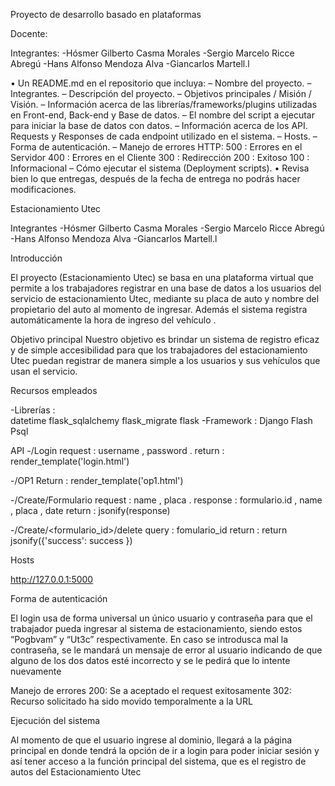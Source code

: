 Proyecto de desarrollo basado en plataformas  

















Docente: 


Integrantes:
                                       -Hósmer Gilberto Casma Morales
                                       -Sergio Marcelo Ricce Abregú
                                       -Hans Alfonso Mendoza Alva
                                       -Giancarlos Martell.l




















• Un README.md en el repositorio que incluya:
– Nombre del proyecto.
– Integrantes.
– Descripción del proyecto.
– Objetivos principales / Misión / Visión.
– Información acerca de las librerías/frameworks/plugins utilizadas
en Front-end, Back-end y Base de datos.
– El nombre del script a ejecutar para iniciar la base de datos con
datos.
– Información acerca de los API. Requests y Responses de cada
endpoint utilizado en el sistema.
– Hosts.
– Forma de autenticación.
– Manejo de errores HTTP:
500 : Errores en el Servidor
400 : Errores en el Cliente
300 : Redirección
200 : Exitoso
100 : Informacional
– Cómo ejecutar el sistema (Deployment scripts).
• Revisa bien lo que entregas, después de la fecha de entrega no podrás
hacer modificaciones.

















Estacionamiento Utec

Integrantes
-Hósmer Gilberto Casma Morales
-Sergio Marcelo Ricce Abregú
-Hans Alfonso Mendoza Alva
-Giancarlos Martell.l


Introducción 

El proyecto (Estacionamiento Utec) se basa en una plataforma virtual que permite a los trabajadores registrar en una base de datos a los usuarios del servicio de estacionamiento Utec, mediante su placa de auto y nombre del propietario del auto al momento de ingresar. Además el sistema registra automáticamente la hora de ingreso del vehículo .

Objetivo principal
Nuestro objetivo es brindar un sistema de registro eficaz y de simple accesibilidad para que los trabajadores del estacionamiento Utec puedan registrar de manera simple a los usuarios y sus vehículos que usan el servicio. 



 
Recursos empleados

-Librerías :  
datetime
flask_sqlalchemy
flask_migrate
flask
-Framework :
Django
Flash
Psql


API
-/Login 
request : username , password .
return : render_template('login.html')

-/OP1
Return : render_template('op1.html')


-/Create/Formulario
request : name , placa .
response : formulario.id , name , placa , date 
return : jsonify(response)

-/Create/<formulario_id>/delete
query : fomulario_id
return : return jsonify({'success': success })


 Hosts

http://127.0.0.1:5000

Forma de autenticación

El login usa de forma universal un único usuario y contraseña para que el trabajador pueda ingresar al sistema de estacionamiento, siendo estos “Pogbvam” y “Ut3c” respectivamente. En caso se introdusca mal la contraseña, se le mandará un mensaje de error al usuario indicando de que alguno de los dos datos esté incorrecto y se le pedirá que lo intente nuevamente 

Manejo de errores
200: Se a aceptado el request exitosamente
302: Recurso solicitado ha sido movido temporalmente a la URL




Ejecución del sistema 

Al momento de que el usuario ingrese al dominio, llegará a la página principal en donde tendrá la opción de ir a login para poder iniciar sesión y así tener acceso a la función principal del sistema, que es el registro de autos del Estacionamiento Utec 

 
  
